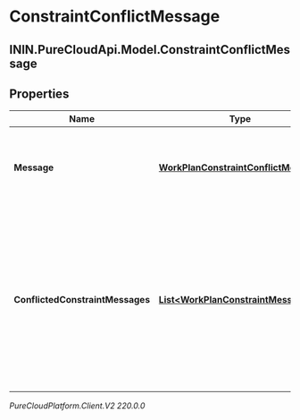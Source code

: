 # ConstraintConflictMessage

## ININ.PureCloudApi.Model.ConstraintConflictMessage

## Properties

|Name | Type | Description | Notes|
|------------ | ------------- | ------------- | -------------|
| **Message** | [**WorkPlanConstraintConflictMessage**](WorkPlanConstraintConflictMessage) | Message for how to resolve a set of conflicted work plan constraints | [optional] |
| **ConflictedConstraintMessages** | [**List&lt;WorkPlanConstraintMessage&gt;**](WorkPlanConstraintMessage) | Messages for the set of conflicted work plan constraints. Each element indicates the message of a work plan constraint that is conflicted in the set | [optional] |



_PureCloudPlatform.Client.V2 220.0.0_
